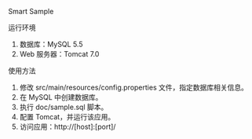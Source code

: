 Smart Sample

运行环境

1. 数据库：MySQL 5.5
2. Web 服务器：Tomcat 7.0

使用方法

1. 修改 src/main/resources/config.properties 文件，指定数据库相关信息。
2. 在 MySQL 中创建数据库。
3. 执行 doc/sample.sql 脚本。
4. 配置 Tomcat，并运行该应用。
5. 访问应用：http://[host]:[port]/